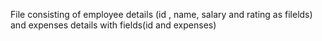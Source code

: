 File consisting of employee details (id , name, salary and rating as filelds) and expenses details with fields(id and expenses)
